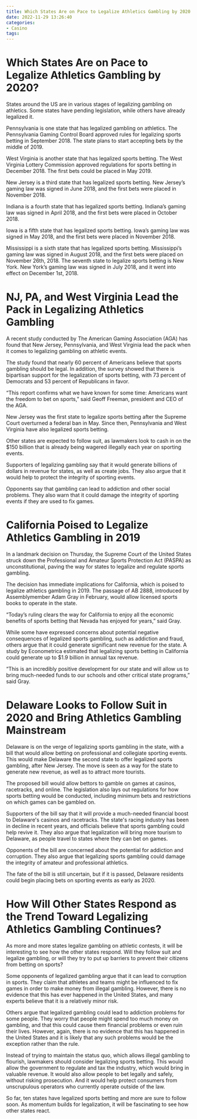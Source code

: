 ```yaml
---
title: Which States Are on Pace to Legalize Athletics Gambling by 2020
date: 2022-11-29 13:26:40
categories:
- Casino
tags:
---
```



#  Which States Are on Pace to Legalize Athletics Gambling by 2020?

States around the US are in various stages of legalizing gambling on athletics. Some states have pending legislation, while others have already legalized it.

Pennsylvania is one state that has legalized gambling on athletics. The Pennsylvania Gaming Control Board approved rules for legalizing sports betting in September 2018. The state plans to start accepting bets by the middle of 2019.

West Virginia is another state that has legalized sports betting. The West Virginia Lottery Commission approved regulations for sports betting in December 2018. The first bets could be placed in May 2019.

New Jersey is a third state that has legalized sports betting. New Jersey’s gaming law was signed in June 2018, and the first bets were placed in November 2018.

Indiana is a fourth state that has legalized sports betting. Indiana’s gaming law was signed in April 2018, and the first bets were placed in October 2018.

Iowa is a fifth state that has legalized sports betting. Iowa’s gaming law was signed in May 2018, and the first bets were placed in November 2018.

Mississippi is a sixth state that has legalized sports betting. Mississippi’s gaming law was signed in August 2018, and the first bets were placed on November 26th, 2018. 
The seventh state to legalize sports betting is New York. New York’s gaming law was signed in July 2018, and it went into effect on December 1st, 2018. 



#  NJ, PA, and West Virginia Lead the Pack in Legalizing Athletics Gambling

A recent study conducted by The American Gaming Association (AGA) has found that New Jersey, Pennsylvania, and West Virginia lead the pack when it comes to legalizing gambling on athletic events.

The study found that nearly 60 percent of Americans believe that sports gambling should be legal. In addition, the survey showed that there is bipartisan support for the legalization of sports betting, with 73 percent of Democrats and 53 percent of Republicans in favor.

“This report confirms what we have known for some time: Americans want the freedom to bet on sports,” said Geoff Freeman, president and CEO of the AGA.

New Jersey was the first state to legalize sports betting after the Supreme Court overturned a federal ban in May. Since then, Pennsylvania and West Virginia have also legalized sports betting.

Other states are expected to follow suit, as lawmakers look to cash in on the $150 billion that is already being wagered illegally each year on sporting events.

Supporters of legalizing gambling say that it would generate billions of dollars in revenue for states, as well as create jobs. They also argue that it would help to protect the integrity of sporting events.

Opponents say that gambling can lead to addiction and other social problems. They also warn that it could damage the integrity of sporting events if they are used to fix games.

#  California Poised to Legalize Athletics Gambling in 2019

In a landmark decision on Thursday, the Supreme Court of the United States struck down the Professional and Amateur Sports Protection Act (PASPA) as unconstitutional, paving the way for states to legalize and regulate sports gambling.

The decision has immediate implications for California, which is poised to legalize athletics gambling in 2019. The passage of AB 2888, introduced by Assemblymember Adam Gray in February, would allow licensed sports books to operate in the state.

“Today’s ruling clears the way for California to enjoy all the economic benefits of sports betting that Nevada has enjoyed for years,” said Gray.

While some have expressed concerns about potential negative consequences of legalized sports gambling, such as addiction and fraud, others argue that it could generate significant new revenue for the state. A study by Econometrica estimated that legalizing sports betting in California could generate up to $1.9 billion in annual tax revenue.

“This is an incredibly positive development for our state and will allow us to bring much-needed funds to our schools and other critical state programs,” said Gray.

#  Delaware Looks to Follow Suit in 2020 and Bring Athletics Gambling Mainstream

Delaware is on the verge of legalizing sports gambling in the state, with a bill that would allow betting on professional and collegiate sporting events. This would make Delaware the second state to offer legalized sports gambling, after New Jersey. The move is seen as a way for the state to generate new revenue, as well as to attract more tourists.

The proposed bill would allow bettors to gamble on games at casinos, racetracks, and online. The legislation also lays out regulations for how sports betting would be conducted, including minimum bets and restrictions on which games can be gambled on.

Supporters of the bill say that it will provide a much-needed financial boost to Delaware's casinos and racetracks. The state's racing industry has been in decline in recent years, and officials believe that sports gambling could help revive it. They also argue that legalization will bring more tourism to Delaware, as people travel to states where they can bet on games.

Opponents of the bill are concerned about the potential for addiction and corruption. They also argue that legalizing sports gambling could damage the integrity of amateur and professional athletics.

The fate of the bill is still uncertain, but if it is passed, Delaware residents could begin placing bets on sporting events as early as 2020.

#  How Will Other States Respond as the Trend Toward Legalizing Athletics Gambling Continues?

As more and more states legalize gambling on athletic contests, it will be interesting to see how the other states respond. Will they follow suit and legalize gambling, or will they try to put up barriers to prevent their citizens from betting on sports?

Some opponents of legalized gambling argue that it can lead to corruption in sports. They claim that athletes and teams might be influenced to fix games in order to make money from illegal gambling. However, there is no evidence that this has ever happened in the United States, and many experts believe that it is a relatively minor risk.

Others argue that legalized gambling could lead to addiction problems for some people. They worry that people might spend too much money on gambling, and that this could cause them financial problems or even ruin their lives. However, again, there is no evidence that this has happened in the United States and it is likely that any such problems would be the exception rather than the rule.

Instead of trying to maintain the status quo, which allows illegal gambling to flourish, lawmakers should consider legalizing sports betting. This would allow the government to regulate and tax the industry, which would bring in valuable revenue. It would also allow people to bet legally and safely, without risking prosecution. And it would help protect consumers from unscrupulous operators who currently operate outside of the law.

So far, ten states have legalized sports betting and more are sure to follow soon. As momentum builds for legalization, it will be fascinating to see how other states react.